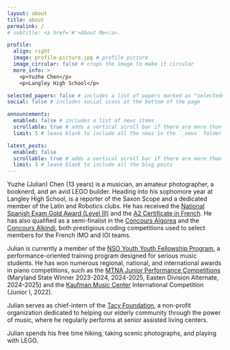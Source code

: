 ```yaml
---
layout: about
title: about
permalink: /
# subtitle: <a href='#'>About Me</a>.

profile:
  align: right
  image: profile-picture.jpg # profile picture
  image_circular: false # crops the image to make it circular
  more_info: >
    <p>Yuzhe Chen</p>
    <p>Langley High School</p>

selected_papers: false # includes a list of papers marked as "selected={true}"
social: false # includes social icons at the bottom of the page

announcements:
  enabled: false # includes a list of news items
  scrollable: true # adds a vertical scroll bar if there are more than 3 news items
  limit: 5 # leave blank to include all the news in the `_news` folder

latest_posts:
  enabled: false
  scrollable: true # adds a vertical scroll bar if there are more than 3 new post items
  limit: 3 # leave blank to include all the blog posts
---
```


Yuzhe (Julian) Chen (13 years) is a musician, an amateur photographer, a booknerd, and an avid LEGO builder. Heading into his sophomore year at Langley High School, is a reporter of the Saxon Scope and a dedicated member of the Latin and Robotics clubs. He has received the [National Spanish Exam Gold Award (Level III)](https://nationalspanishexam.org/exams/national-spanish-exam/) and the [A2 Certificate in French](http://www.delfdalf.fr/level-a2-cefr-common-european-framework-of-reference-for-languages.html). He has also qualified as a semi-finalist in the [Concours Algorea](https://www.algorea.org/#/) and the [Concours Alkindi](https://concours-alkindi.fr/#/), both prestigious coding competitions used to select members for the French IMO and IOI teams.

Julian is currently a member of the [NSO Youth Youth Fellowship Program](https://www.kennedy-center.org/education/opportunities-for-artists/pre-professional-artist-training/nso-youth-fellows/), a performance-oriented training program designed for serious music students. He has won numerous regional, national, and international awards in piano competitions, such as the [MTNA Junior Performance Competitions](https://www.mtna.org/MTNA/Engage/Competitions/Junior_Performance_Competitions.aspx) (Maryland State Winner 2023-2024, 2024-2025, Easten Division Alternate, 2024-2025) and the [Kaufman Music Center](https://www.kaufmanmusiccenter.org/kc/about/youth-piano-competition/) International Competition (Junior I, 2022).

Julian serves as chief-intern of the [Tacy Foundation](https://www.tacyfoundation.org/), a non-profit organization dedicated to helping our elderly community through the power of music, where he regularly performs at senior assisted living centers. 

Julian spends his free time hiking, taking scenic photographs, and playing with LEGO.
